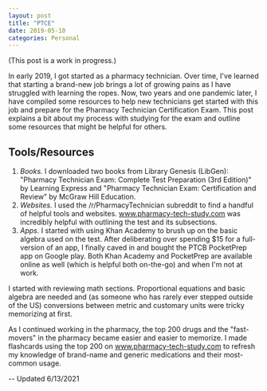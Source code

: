 ```yaml
---
layout: post
title: "PTCE"
date: 2019-05-10
categories: Personal
---
```

(This post is a work in progress.)

In early 2019, I got started as a pharmacy technician. Over time, I've learned that starting a brand-new job brings a lot of growing pains as I have struggled with learning the ropes. Now, two years and one pandemic later, I have compiled some resources to help new technicians get started with this job and prepare for the Pharmacy Technician Certification Exam. This post explains a bit about my process with studying for the exam and outline some resources that might be helpful for others.

## Tools/Resources

1. *Books.* I downloaded two books from Library Genesis (LibGen): "Pharmacy Technician Exam: Complete Test Preparation (3rd Edition)" by Learning Express and "Pharmacy Technician Exam: Certification and Review" by McGraw Hill Education.
2. *Websites.* I used the /r/PharmacyTechnician subreddit to find a handful of helpful tools and websites. www.pharmacy-tech-study.com was incredibly helpful with outlining the test and its subsections.
3. *Apps.* I started with using Khan Academy to brush up on the basic algebra used on the test. After deliberating over spending $15 for a full-version of an app, I finally caved in and bought the PTCB PocketPrep app on Google play. Both Khan Academy and PocketPrep are available online as well (which is helpful both on-the-go) and when I'm not at work.

I started with reviewing math sections. Proportional equations and basic algebra are needed and (as someone who has rarely ever stepped outside of the US) conversions between metric and customary units were tricky memorizing at first.

As I continued working in the pharmacy, the top 200 drugs and the "fast-movers" in the pharmacy became easier and easier to memorize. I made flashcards using the top 200 on www.pharmacy-tech-study.com to refresh my knowledge of brand-name and generic medications and their most-common usage.

-- Updated 6/13/2021
